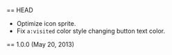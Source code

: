 == HEAD

* Optimize icon sprite.
* Fix `a:visited` color style changing button text color.

== 1.0.0 (May 20, 2013)
